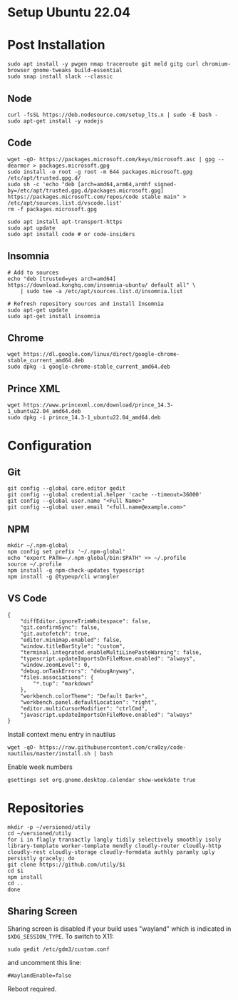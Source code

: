 # Setup Ubuntu 22.04


# Post Installation

```
sudo apt install -y pwgen nmap traceroute git meld gitg curl chromium-browser gnome-tweaks build-essential
sudo snap install slack --classic
```

## Node
```
curl -fsSL https://deb.nodesource.com/setup_lts.x | sudo -E bash -
sudo apt-get install -y nodejs
```

## Code
```
wget -qO- https://packages.microsoft.com/keys/microsoft.asc | gpg --dearmor > packages.microsoft.gpg
sudo install -o root -g root -m 644 packages.microsoft.gpg /etc/apt/trusted.gpg.d/
sudo sh -c 'echo "deb [arch=amd64,arm64,armhf signed-by=/etc/apt/trusted.gpg.d/packages.microsoft.gpg] https://packages.microsoft.com/repos/code stable main" > /etc/apt/sources.list.d/vscode.list'
rm -f packages.microsoft.gpg
```
```
sudo apt install apt-transport-https
sudo apt update
sudo apt install code # or code-insiders
```

## Insomnia
```
# Add to sources
echo "deb [trusted=yes arch=amd64] https://download.konghq.com/insomnia-ubuntu/ default all" \
    | sudo tee -a /etc/apt/sources.list.d/insomnia.list

# Refresh repository sources and install Insomnia
sudo apt-get update
sudo apt-get install insomnia
```
## Chrome
```
wget https://dl.google.com/linux/direct/google-chrome-stable_current_amd64.deb
sudo dpkg -i google-chrome-stable_current_amd64.deb
```

## Prince XML
```
wget https://www.princexml.com/download/prince_14.3-1_ubuntu22.04_amd64.deb
sudo dpkg -i prince_14.3-1_ubuntu22.04_amd64.deb
```

# Configuration

## Git
```
git config --global core.editor gedit
git config --global credential.helper 'cache --timeout=36000'
git config --global user.name "<Full Name>"
git config --global user.email "<full.name@example.com>"
```

## NPM
```
mkdir ~/.npm-global
npm config set prefix '~/.npm-global'
echo "export PATH=~/.npm-global/bin:$PATH" >> ~/.profile
source ~/.profile
npm install -g npm-check-updates typescript
npm install -g @typeup/cli wrangler
```
## VS Code
```
{
	"diffEditor.ignoreTrimWhitespace": false,
	"git.confirmSync": false,
	"git.autofetch": true,
	"editor.minimap.enabled": false,
	"window.titleBarStyle": "custom",
	"terminal.integrated.enableMultiLinePasteWarning": false,
	"typescript.updateImportsOnFileMove.enabled": "always",
	"window.zoomLevel": 0,
	"debug.onTaskErrors": "debugAnyway",
	"files.associations": {
		"*.tup": "markdown"
	},
	"workbench.colorTheme": "Default Dark+",
	"workbench.panel.defaultLocation": "right",
	"editor.multiCursorModifier": "ctrlCmd",
	"javascript.updateImportsOnFileMove.enabled": "always"
}
```
Install context menu entry in nautilus
```
wget -qO- https://raw.githubusercontent.com/cra0zy/code-nautilus/master/install.sh | bash
```
Enable week numbers
```
gsettings set org.gnome.desktop.calendar show-weekdate true
```

# Repositories
```
mkdir -p ~/versioned/utily
cd ~/versioned/utily
for i in flagly transactly langly tidily selectively smoothly isoly library-template worker-template mendly cloudly-router cloudly-http cloudly-rest cloudly-storage cloudly-formdata authly paramly uply persistly gracely; do 
git clone https://github.com/utily/$i
cd $i
npm install
cd ..
done
```

## Sharing Screen
Sharing screen is disabled if your build uses "wayland" which is indicated in `$XDG_SESSION_TYPE`. To switch to X11:
```
sudo gedit /etc/gdm3/custom.conf
```
and uncomment this line:
```
#WaylandEnable=false
```
Reboot required.
